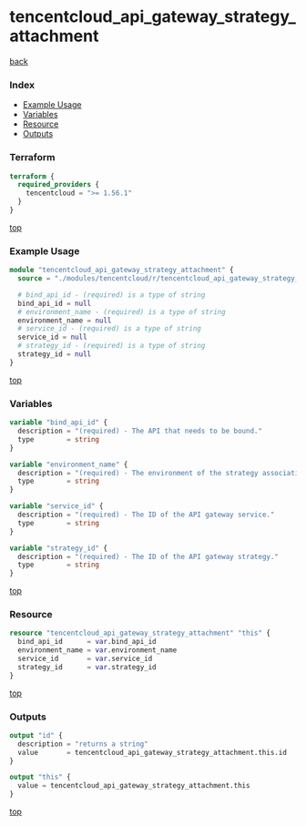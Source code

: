 # tencentcloud_api_gateway_strategy_attachment

[back](../tencentcloud.md)

### Index

- [Example Usage](#example-usage)
- [Variables](#variables)
- [Resource](#resource)
- [Outputs](#outputs)

### Terraform

```terraform
terraform {
  required_providers {
    tencentcloud = ">= 1.56.1"
  }
}
```

[top](#index)

### Example Usage

```terraform
module "tencentcloud_api_gateway_strategy_attachment" {
  source = "./modules/tencentcloud/r/tencentcloud_api_gateway_strategy_attachment"

  # bind_api_id - (required) is a type of string
  bind_api_id = null
  # environment_name - (required) is a type of string
  environment_name = null
  # service_id - (required) is a type of string
  service_id = null
  # strategy_id - (required) is a type of string
  strategy_id = null
}
```

[top](#index)

### Variables

```terraform
variable "bind_api_id" {
  description = "(required) - The API that needs to be bound."
  type        = string
}

variable "environment_name" {
  description = "(required) - The environment of the strategy association. Valid values: `test`, `release`, `prepub`."
  type        = string
}

variable "service_id" {
  description = "(required) - The ID of the API gateway service."
  type        = string
}

variable "strategy_id" {
  description = "(required) - The ID of the API gateway strategy."
  type        = string
}
```

[top](#index)

### Resource

```terraform
resource "tencentcloud_api_gateway_strategy_attachment" "this" {
  bind_api_id      = var.bind_api_id
  environment_name = var.environment_name
  service_id       = var.service_id
  strategy_id      = var.strategy_id
}
```

[top](#index)

### Outputs

```terraform
output "id" {
  description = "returns a string"
  value       = tencentcloud_api_gateway_strategy_attachment.this.id
}

output "this" {
  value = tencentcloud_api_gateway_strategy_attachment.this
}
```

[top](#index)